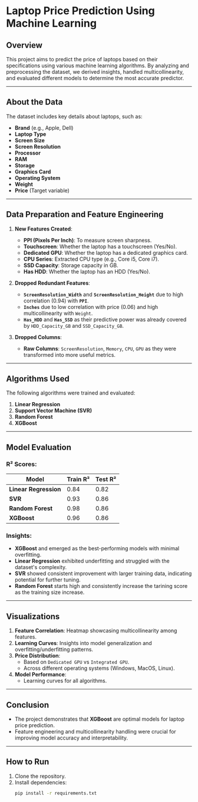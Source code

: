 # Laptop Price Prediction Using Machine Learning

## Overview
This project aims to predict the price of laptops based on their specifications using various machine learning algorithms. By analyzing and preprocessing the dataset, we derived insights, handled multicollinearity, and evaluated different models to determine the most accurate predictor.

---

## About the Data
The dataset includes key details about laptops, such as:
- **Brand** (e.g., Apple, Dell)
- **Laptop Type**
- **Screen Size**
- **Screen Resolution**
- **Processor**
- **RAM**
- **Storage**
- **Graphics Card**
- **Operating System**
- **Weight**
- **Price** (Target variable)

---


## Data Preparation and Feature Engineering
1. **New Features Created**:
   - **PPI (Pixels Per Inch)**: To measure screen sharpness.
   - **Touchscreen**: Whether the laptop has a touchscreen (Yes/No).
   - **Dedicated GPU**: Whether the laptop has a dedicated graphics card.
   - **CPU Series**: Extracted CPU type (e.g., Core i5, Core i7).
   - **SSD Capacity**: Storage capacity in GB.
   - **Has HDD**: Whether the laptop has an HDD (Yes/No).


2. **Dropped Redundant Features**:
   - **`ScreenResolution_Width`** and **`ScreenResolution_Height`** due to high correlation (0.94) with **`PPI`**.
   - **`Inches`** due to low correlation with price (0.06) and high multicollinearity with `Weight`.
   - **`Has_HDD`** and **`Has_SSD`** as their predictive power was already covered by `HDD_Capacity_GB` and `SSD_Capacity_GB`.


3. **Dropped Columns**:
   - **Raw Columns**: `ScreenResolution`, `Memory`, `CPU`, `GPU` as they were transformed into more useful metrics.

---

## Algorithms Used
The following algorithms were trained and evaluated:
1. **Linear Regression**
2. **Support Vector Machine (SVR)**
3. **Random Forest**
4. **XGBoost**

---

## Model Evaluation
### R² Scores:
| Model                  | Train R² | Test R² |
|------------------------|----------|---------|
| **Linear Regression**  | 0.84     | 0.82    |
| **SVR**                | 0.93     | 0.86    |
| **Random Forest**      | 0.98     | 0.86   |
| **XGBoost**            | 0.96     | 0.86   |

### Insights:
- **XGBoost** and emerged as the best-performing models with minimal overfitting.
- **Linear Regression** exhibited underfitting and struggled with the dataset's complexity.
- **SVR** showed consistent improvement with larger training data, indicating potential for further tuning.
- **Random Forest** starts high and consistently increase the tarining score as the training size increase.
---

## Visualizations
1. **Feature Correlation**: Heatmap showcasing multicollinearity among features.
2. **Learning Curves**: Insights into model generalization and overfitting/underfitting patterns.
3. **Price Distribution**:
   - Based on `Dedicated GPU` vs `Integrated GPU`.
   - Across different operating systems (Windows, MacOS, Linux).
4. **Model Performance**:
   - Learning curves for all algorithms.

---

## Conclusion
- The project demonstrates that **XGBoost** are optimal models for laptop price prediction.
- Feature engineering and multicollinearity handling were crucial for improving model accuracy and interpretability.

---

## How to Run
1. Clone the repository.
2. Install dependencies:
   ```bash
   pip install -r requirements.txt
